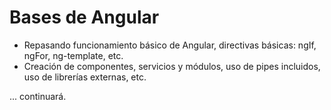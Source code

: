 # Bases de Angular

- Repasando funcionamiento básico de Angular, directivas básicas: ngIf, ngFor, ng-template, etc.
- Creación de componentes, servicios y módulos, uso de pipes incluidos, uso de librerías externas, etc.

... continuará.
